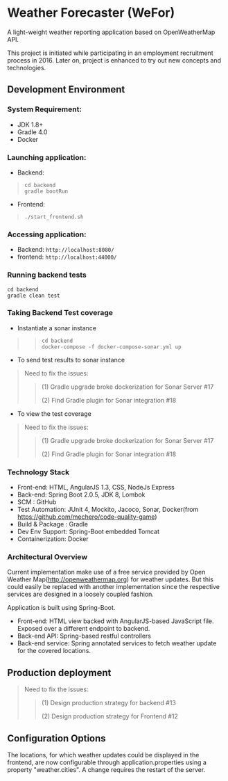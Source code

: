 # Weather Forecaster (WeFor)
A light-weight weather reporting application based on OpenWeatherMap API.

This project is initiated while participating in an employment recruitment process in 2016. Later on, project is enhanced to try out new concepts and technologies.

## Development Environment

### System Requirement:
* JDK 1.8+  
* Gradle 4.0
* Docker

### Launching application:
* Backend: 

> ```
> cd backend
> gradle bootRun
> ```
 
* Frontend: 

> ```./start_frontend.sh```

### Accessing application:
* Backend: ```http://localhost:8080/```
* frontend: ```http://localhost:44000/```

### Running backend tests
```
cd backend
gradle clean test
```

### Taking Backend Test coverage
* Instantiate a sonar instance

>> ```
>> cd backend
>> docker-compose -f docker-compose-sonar.yml up
>> ```

* To send test results to sonar instance

> Need to fix the issues: 
>> (1) Gradle upgrade broke dockerization for Sonar Server #17
>> 
>> (2) Find Gradle plugin for Sonar integration #18
 
* To view the test coverage

> Need to fix the issues: 
>> (1) Gradle upgrade broke dockerization for Sonar Server #17
>> 
>> (2) Find Gradle plugin for Sonar integration #18

### Technology Stack
* Front-end: HTML, AngularJS 1.3, CSS, NodeJs Express
* Back-end: Spring Boot 2.0.5, JDK 8, Lombok
* SCM : GitHub
* Test Automation: JUnit 4, Mockito, Jacoco, Sonar, Docker(from https://github.com/mechero/code-quality-game)
* Build & Package : Gradle
* Dev Env Support: Spring-Boot embedded Tomcat
* Containerization: Docker

### Architectural Overview
Current implementation make use of a free service provided by Open Weather Map(http://openweathermap.org) for weather updates. But this could easily be replaced with another
implementation since the respective services are designed in a loosely coupled fashion.

Application is built using Spring-Boot. 

* Front-end: HTML view backed with AngularJS-based JavaScript file. Exposed over a different endpoint to backend. 
* Back-end API: Spring-based restful controllers 
* Back-end service: Spring annotated services to fetch weather update for the covered locations.

## Production deployment
> Need to fix the issues: 
>> (1) Design production strategy for backend #13
>> 
>> (2) Design production strategy for Frontend #12

## Configuration Options
The locations, for which weather updates could be displayed in the frontend, are now configurable through application.properties using a property "weather.cities". A change requires the restart of the server.
